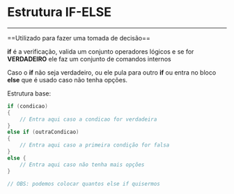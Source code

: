 # Estrutura IF-ELSE
---

==Utilizado para fazer uma tomada de decisão==

__if__ é a verificação, valida um conjunto operadores lógicos e se for **VERDADEIRO** ele faz um conjunto de comandos internos

Caso o __if__ não seja verdadeiro, ou ele pula para outro __if__ ou entra no bloco __else__ que é usado caso não tenha opções.

Estrutura base:

```csharp
if (condicao) 
{
    // Entra aqui caso a condicao for verdadeira
}
else if (outraCondicao)
{
    // Entra aqui caso a primeira condição for falsa
}
else {
    // Entra aqui caso não tenha mais opções
}

// OBS: podemos colocar quantos else if quisermos
```